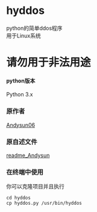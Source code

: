 # hyddos
python的简单ddos程序
<br>
用于Linux系统

<h1 color=red>请勿用于非法用途</h1>

#### python版本
Python 3.x

### 原作者
[Andysun06](https://github.com/Andysun06)

### 原自述文件
[readme_Andysun](README_Andysun.md)

### 在终端中使用
你可以克隆项目并且执行
```
cd hyddos
cp hyddos.py /usr/bin/hyddos
```

